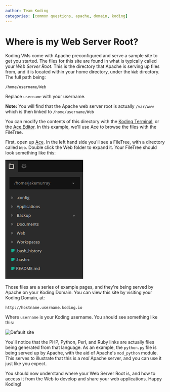 ```yaml
---
author: Team Koding
categories: [common questions, apache, domain, koding]
---
```



# Where is my Web Server Root?

Koding VMs come with Apache preconfigured and serve a sample site to get you 
started. The files for this site are found in what is typically called your 
*Web Server Root*. This is the directory that Apache is serving up files from, 
and it is located within your home directory, under the `Web` directory. The 
full path being:

```
/home/username/Web
```

Replace `username` with your username.

**Note:** You will find that the Apache web server root is actually `/var/www`
which is then linked to `/home/username/Web`

You can modify the contents of this directory with the [Koding 
Terminal][terminal], or the [Ace Editor][ace]. In this example, we'll use Ace 
to browse the files with the FileTree.

First, open up [Ace][ace]. In the left hand side you'll see a FileTree, with a 
directory called `Web`. Double click the Web folder to expand it. Your FileTree 
should look something like this:

![FileTree](filetree.png)

Those files are a series of example pages, and they're being served by Apache 
on your Koding Domain. You can view this site by visiting your Koding Domain, 
at:

```
http://hostname.username.koding.io
```

Where `username` is your Koding username. You should see something like this:

![Default site](site.png)

You'll notice that the PHP, Python, Perl, and Ruby links are actually files 
being generated from that language. As an example, the `python.py` file is 
being served up by Apache, with the aid of Apache's `mod_python` module. This 
serves to illustrate that this is a *real* Apache server, and you can use it 
just like you expect.

You should now understand where your Web Server Root is, and how to access it 
from the Web to develop and share your web applications. Happy Koding!





[koding]: https://koding.com
[ace]: https://koding.com/Ace
[terminal]: https://koding.com/Terminal
